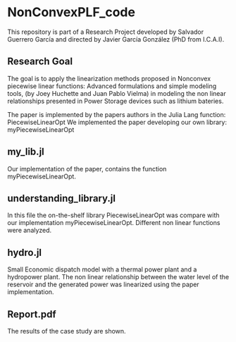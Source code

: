 # NonConvexPLF_code


This repository is part of a Research Project developed by Salvador Guerrero García and directed by Javier García González (PhD from I.C.A.I). 

## Research Goal
The goal is to apply the linearization methods proposed in Nonconvex piecewise linear functions: Advanced formulations and simple modeling tools, (by Joey Huchette and Juan Pablo Vielma) in modeling the non linear relationships presented in Power Storage devices such as lithium bateries.


The paper is implemented by the papers authors in the Julia Lang function: PiecewiseLinearOpt
We implemented the paper developing our own library: myPiecewiseLinearOpt 

## my_lib.jl
Our implementation of the paper, contains the function myPiecewiseLinearOpt.

## understanding_library.jl

In this file the on-the-shelf library PiecewiseLinearOpt was compare with our implementation myPiecewiseLinearOpt. Different non linear functions were analyzed.

## hydro.jl

Small Economic dispatch model with a thermal power plant and a hydropower plant. The non linear relationship between the water level of the reservoir and the generated power was linearized using the paper implementation.

## Report.pdf

The results of the case study are shown.
